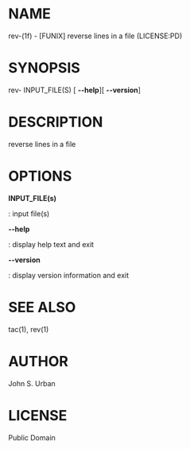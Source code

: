 NAME
====

rev-(1f) - \[FUNIX\] reverse lines in a file (LICENSE:PD)

SYNOPSIS
========

rev- INPUT\_FILE(S) \[ **--help**\]\[ **--version**\]

DESCRIPTION
===========

reverse lines in a file

OPTIONS
=======

**INPUT\_FILE(s)**

:   input file(s)

****--help****

:   display help text and exit

****--version****

:   display version information and exit

SEE ALSO
========

tac(1), rev(1)

AUTHOR
======

John S. Urban

LICENSE
=======

Public Domain

